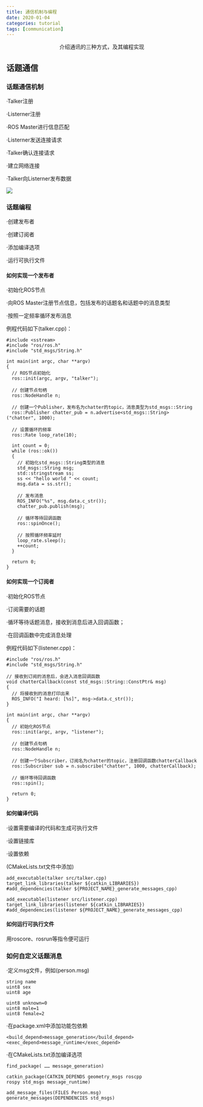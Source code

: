 ```yaml
---
title: 通信机制与编程
date: 2020-01-04
categories: tutorial
tags: [communication]
---
```


<center>介绍通讯的三种方式，及其编程实现</center>

<!-- more -->

## 话题通信

### 话题通信机制

·Talker注册

·Listerner注册

·ROS Master进行信息匹配

·Listerner发送连接请求

·Talker确认连接请求

·建立网络连接

·Talker向Listerner发布数据

![](images/TIM截图20200104111733.jpg)

### 话题编程

·创建发布者

·创建订阅者

·添加编译选项

·运行可执行文件

#### 如何实现一个发布者

·初始化ROS节点

·向ROS Master注册节点信息，包括发布的话题名和话题中的消息类型

·按照一定频率循环发布消息

例程代码如下(talker.cpp)：

```
#include <sstream>
#include "ros/ros.h"
#include "std_msgs/String.h"

int main(int argc, char **argv)
{
  // ROS节点初始化
  ros::init(argc, argv, "talker");
  
  // 创建节点句柄
  ros::NodeHandle n;
  
  // 创建一个Publisher，发布名为chatter的topic，消息类型为std_msgs::String
  ros::Publisher chatter_pub = n.advertise<std_msgs::String>("chatter", 1000);

  // 设置循环的频率
  ros::Rate loop_rate(10);

  int count = 0;
  while (ros::ok())
  {
	// 初始化std_msgs::String类型的消息
    std_msgs::String msg;
    std::stringstream ss;
    ss << "hello world " << count;
    msg.data = ss.str();

	// 发布消息
    ROS_INFO("%s", msg.data.c_str());
    chatter_pub.publish(msg);

	// 循环等待回调函数
    ros::spinOnce();
	
	// 按照循环频率延时
    loop_rate.sleep();
    ++count;
  }

  return 0;
}
```

#### 如何实现一个订阅者

·初始化ROS节点

·订阅需要的话题

·循环等待话题消息，接收到消息后进入回调函数；

·在回调函数中完成消息处理

例程代码如下(listener.cpp)：

```
#include "ros/ros.h"
#include "std_msgs/String.h"

// 接收到订阅的消息后，会进入消息回调函数
void chatterCallback(const std_msgs::String::ConstPtr& msg)
{
  // 将接收到的消息打印出来
  ROS_INFO("I heard: [%s]", msg->data.c_str());
}

int main(int argc, char **argv)
{
  // 初始化ROS节点
  ros::init(argc, argv, "listener");

  // 创建节点句柄
  ros::NodeHandle n;

  // 创建一个Subscriber，订阅名为chatter的topic，注册回调函数chatterCallback
  ros::Subscriber sub = n.subscribe("chatter", 1000, chatterCallback);

  // 循环等待回调函数
  ros::spin();

  return 0;
}
```

#### 如何编译代码

·设置需要编译的代码和生成可执行文件

·设置链接库

·设置依赖

(CMakeLists.txt文件中添加)

```
add_executable(talker src/talker.cpp)
target_link_libraries(talker ${catkin_LIBRARIES})
#add_dependencies(talker ${PROJECT_NAME}_generate_messages_cpp)

add_executable(listener src/listener.cpp)
target_link_libraries(listener ${catkin_LIBRARIES})
#add_dependencies(listener ${PROJECT_NAME}_generate_messages_cpp)
```

#### 如何运行可执行文件

用roscore、rosrun等指令便可运行

### 如何自定义话题消息

·定义msg文件，例如(person.msg)

```
string name
uint8 sex
uint8 age

uint8 unknown=0
uint8 male=1
uint8 female=2
```

·在package.xml中添加功能包依赖

```
<build_depend>message_generation</build_depend>
<exec_depend>message_runtime</exec_depend>
```

·在CMakeLists.txt添加编译选项

```
find_package( …… message_generation)

catkin_package(CATKIN_DEPENDS geometry_msgs roscpp
rospy std_msgs message_runtime)

add_message_files(FILES Person.msg)
generate_messages(DEPENDENCIES std_msgs)
```